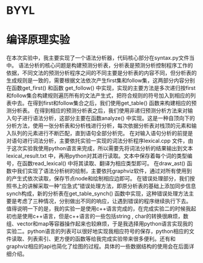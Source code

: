 # BYYL
# 编译原理实验

在本次实验中，我主要实现了一个语法分析器，代码核心部分在syntax.py文件当中。
语法分析的核心问题是构建预测分析表，分析表是预测分析控制程序工作的依据，不同文法的预测分析程序之间的不同主要是分析表的内容不同，但分析表的生成规则是一致的，需要根据文法依次产生first集和follow集，这两部分内容分别在函数get_first() 和函数 get_follow() 中实现，实现的主要方法是多次递归按first和follow集合构建规则遍历所有的文法产生式，把符合规则的符号加入到相应的列表中去。在得到first和follow集合之后，我们使用get_table() 函数来构建相应的预测分析表。
在得到相应的预测分析表之后，我们使用非递归预测分析方法来对输入句子进行语法分析，这部分主要在函数analyze() 中实现。这是一种自顶向下的分析方法，使用一张分析表和分析栈进行分析，每次依据分析表对栈顶的元素和输入队列的元素进行不断匹配，直到语句全部分析完。
在对输入语句分析的前提是对语句进行词法分析，主要依托实验一实现的词法分析程序lexical.cpp 文件，由于这次实验我使用python语言来完成，所以需要先将词法分析的结果输出到文本lexical_result.txt 中，再用python对其进行读取。文本中保存着每个词的类型编号，在函数read_lexical() 中将其读取、翻译为相应类型即可。
在draw_ast() 函数中我们实现了语法分析树的绘制，主要依托graphviz软件，通过对所有使用到的产生式依次读取，保存节点node和绘制相应边即可。
在错误处理部分，我们按照书上的讲解采取一种“应急式”错误处理方法，即原分析表的基础上添加同步信息synch构成，新的分析表在get_table_synch() 函数中实现，这种错误处理方法主要是考虑了三种情况，分别做出不同的响应，让遇到错误的程序继续执行下去。
值得说明一下的是，我的实验一是使用c++语言完成的，在完成实验二的时候我起初也是使用c++语言，但是c++语言的一些包括string , char的转换很麻烦，数组、vector和map等容器操作起来也较麻烦，于是我选择用python语言实现我的实验二。python语言的列表可以很好地实现我相应符号的保存，python相应的文件读取、列表索引、更方便的函数等给我完成实验带来很多便利。还有和graphviz相应的api也简化了绘图的过程。具体的一些数据结构的使用会在后面详细介绍。
